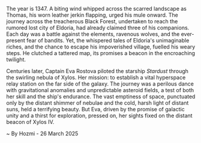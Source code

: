 
The year is 1347.  A biting wind whipped across the scarred landscape as Thomas, his worn leather jerkin flapping, urged his mule onward.  The journey across the treacherous Black Forest, undertaken to reach the rumored lost city of Eldoria, had already claimed three of his companions.  Each day was a battle against the elements, ravenous wolves, and the ever-present fear of bandits.  Yet, the whispered tales of Eldoria's unimaginable riches, and the chance to escape his impoverished village, fuelled his weary steps. He clutched a tattered map, its promises a beacon in the encroaching twilight.

Centuries later, Captain Eva Rostova piloted the starship *Stardust* through the swirling nebula of Xylos. Her mission: to establish a vital hyperspace relay station on the far side of the galaxy.  The journey was a perilous dance with gravitational anomalies and unpredictable asteroid fields, a test of both her skill and the ship's endurance.  The vast emptiness of space, punctuated only by the distant shimmer of nebulae and the cold, harsh light of distant suns, held a terrifying beauty.  But Eva, driven by the promise of galactic unity and a thirst for exploration, pressed on, her sights fixed on the distant beacon of Xylos IV.

~ By Hozmi - 26 March 2025

